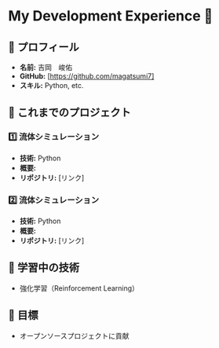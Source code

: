 # My Development Experience 🚀

## 🔹 プロフィール
- **名前:** 吉岡　峻佑
- **GitHub:** [https://github.com/magatsumi7]
- **スキル:** Python, etc.

## 🔹 これまでのプロジェクト
### 1️⃣ 流体シミュレーション
- **技術:** Python
- **概要:** 
- **リポジトリ:** [リンク]


### 2️⃣ 流体シミュレーション
- **技術:** Python
- **概要:** 
- **リポジトリ:** [リンク]

## 🔹 学習中の技術
- 強化学習（Reinforcement Learning）


## 🔹 目標
- オープンソースプロジェクトに貢献
